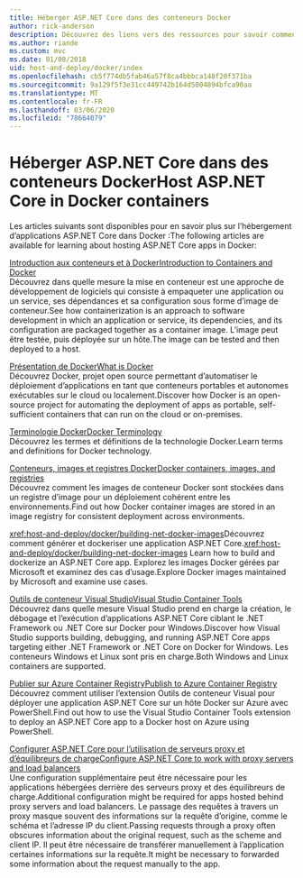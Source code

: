 ```yaml
---
title: Héberger ASP.NET Core dans des conteneurs Docker
author: rick-anderson
description: Découvrez des liens vers des ressources pour savoir comment héberger des applications ASP.NET Core dans des conteneurs Docker.
ms.author: riande
ms.custom: mvc
ms.date: 01/08/2018
uid: host-and-deploy/docker/index
ms.openlocfilehash: cb5f774db5fab46a57f8ca4bbbca148f20f371ba
ms.sourcegitcommit: 9a129f5f3e31cc449742b164d5004894bfca90aa
ms.translationtype: MT
ms.contentlocale: fr-FR
ms.lasthandoff: 03/06/2020
ms.locfileid: "78664079"
---
```

# <a name="host-aspnet-core-in-docker-containers"></a><span data-ttu-id="b2e3a-103">Héberger ASP.NET Core dans des conteneurs Docker</span><span class="sxs-lookup"><span data-stu-id="b2e3a-103">Host ASP.NET Core in Docker containers</span></span>

<span data-ttu-id="b2e3a-104">Les articles suivants sont disponibles pour en savoir plus sur l’hébergement d’applications ASP.NET Core dans Docker :</span><span class="sxs-lookup"><span data-stu-id="b2e3a-104">The following articles are available for learning about hosting ASP.NET Core apps in Docker:</span></span>

[<span data-ttu-id="b2e3a-105">Introduction aux conteneurs et à Docker</span><span class="sxs-lookup"><span data-stu-id="b2e3a-105">Introduction to Containers and Docker</span></span>](/dotnet/standard/microservices-architecture/container-docker-introduction/index)  
<span data-ttu-id="b2e3a-106">Découvrez dans quelle mesure la mise en conteneur est une approche de développement de logiciels qui consiste à empaqueter une application ou un service, ses dépendances et sa configuration sous forme d’image de conteneur.</span><span class="sxs-lookup"><span data-stu-id="b2e3a-106">See how containerization is an approach to software development in which an application or service, its dependencies, and its configuration are packaged together as a container image.</span></span> <span data-ttu-id="b2e3a-107">L’image peut être testée, puis déployée sur un hôte.</span><span class="sxs-lookup"><span data-stu-id="b2e3a-107">The image can be tested and then deployed to a host.</span></span>

[<span data-ttu-id="b2e3a-108">Présentation de Docker</span><span class="sxs-lookup"><span data-stu-id="b2e3a-108">What is Docker</span></span>](/dotnet/standard/microservices-architecture/container-docker-introduction/docker-defined)  
<span data-ttu-id="b2e3a-109">Découvrez Docker, projet open source permettant d’automatiser le déploiement d’applications en tant que conteneurs portables et autonomes exécutables sur le cloud ou localement.</span><span class="sxs-lookup"><span data-stu-id="b2e3a-109">Discover how Docker is an open-source project for automating the deployment of apps as portable, self-sufficient containers that can run on the cloud or on-premises.</span></span>

[<span data-ttu-id="b2e3a-110">Terminologie Docker</span><span class="sxs-lookup"><span data-stu-id="b2e3a-110">Docker Terminology</span></span>](/dotnet/standard/microservices-architecture/container-docker-introduction/docker-terminology)  
<span data-ttu-id="b2e3a-111">Découvrez les termes et définitions de la technologie Docker.</span><span class="sxs-lookup"><span data-stu-id="b2e3a-111">Learn terms and definitions for Docker technology.</span></span>

[<span data-ttu-id="b2e3a-112">Conteneurs, images et registres Docker</span><span class="sxs-lookup"><span data-stu-id="b2e3a-112">Docker containers, images, and registries</span></span>](/dotnet/standard/microservices-architecture/container-docker-introduction/docker-containers-images-registries)  
<span data-ttu-id="b2e3a-113">Découvrez comment les images de conteneur Docker sont stockées dans un registre d’image pour un déploiement cohérent entre les environnements.</span><span class="sxs-lookup"><span data-stu-id="b2e3a-113">Find out how Docker container images are stored in an image registry for consistent deployment across environments.</span></span>

<span data-ttu-id="b2e3a-114"><xref:host-and-deploy/docker/building-net-docker-images>Découvrez comment générer et dockeriser une application ASP.NET Core.</span><span class="sxs-lookup"><span data-stu-id="b2e3a-114"><xref:host-and-deploy/docker/building-net-docker-images> Learn how to build and dockerize an ASP.NET Core app.</span></span> <span data-ttu-id="b2e3a-115">Explorez les images Docker gérées par Microsoft et examinez des cas d’usage.</span><span class="sxs-lookup"><span data-stu-id="b2e3a-115">Explore Docker images maintained by Microsoft and examine use cases.</span></span>

[<span data-ttu-id="b2e3a-116">Outils de conteneur Visual Studio</span><span class="sxs-lookup"><span data-stu-id="b2e3a-116">Visual Studio Container Tools</span></span>](xref:host-and-deploy/docker/visual-studio-tools-for-docker)  
<span data-ttu-id="b2e3a-117">Découvrez dans quelle mesure Visual Studio prend en charge la création, le débogage et l’exécution d’applications ASP.NET Core ciblant le .NET Framework ou .NET Core sur Docker pour Windows.</span><span class="sxs-lookup"><span data-stu-id="b2e3a-117">Discover how Visual Studio supports building, debugging, and running ASP.NET Core apps targeting either .NET Framework or .NET Core on Docker for Windows.</span></span> <span data-ttu-id="b2e3a-118">Les conteneurs Windows et Linux sont pris en charge.</span><span class="sxs-lookup"><span data-stu-id="b2e3a-118">Both Windows and Linux containers are supported.</span></span>

[<span data-ttu-id="b2e3a-119">Publier sur Azure Container Registry</span><span class="sxs-lookup"><span data-stu-id="b2e3a-119">Publish to Azure Container Registry</span></span>](/azure/vs-azure-tools-docker-hosting-web-apps-in-docker)  
<span data-ttu-id="b2e3a-120">Découvrez comment utiliser l’extension Outils de conteneur Visual pour déployer une application ASP.NET Core sur un hôte Docker sur Azure avec PowerShell.</span><span class="sxs-lookup"><span data-stu-id="b2e3a-120">Find out how to use the Visual Studio Container Tools extension to deploy an ASP.NET Core app to a Docker host on Azure using PowerShell.</span></span>

[<span data-ttu-id="b2e3a-121">Configurer ASP.NET Core pour l’utilisation de serveurs proxy et d’équilibreurs de charge</span><span class="sxs-lookup"><span data-stu-id="b2e3a-121">Configure ASP.NET Core to work with proxy servers and load balancers</span></span>](xref:host-and-deploy/proxy-load-balancer)  
<span data-ttu-id="b2e3a-122">Une configuration supplémentaire peut être nécessaire pour les applications hébergées derrière des serveurs proxy et des équilibreurs de charge.</span><span class="sxs-lookup"><span data-stu-id="b2e3a-122">Additional configuration might be required for apps hosted behind proxy servers and load balancers.</span></span> <span data-ttu-id="b2e3a-123">Le passage des requêtes à travers un proxy masque souvent des informations sur la requête d’origine, comme le schéma et l’adresse IP du client.</span><span class="sxs-lookup"><span data-stu-id="b2e3a-123">Passing requests through a proxy often obscures information about the original request, such as the scheme and client IP.</span></span> <span data-ttu-id="b2e3a-124">Il peut être nécessaire de transférer manuellement à l’application certaines informations sur la requête.</span><span class="sxs-lookup"><span data-stu-id="b2e3a-124">It might be necessary to forwarded some information about the request manually to the app.</span></span>
